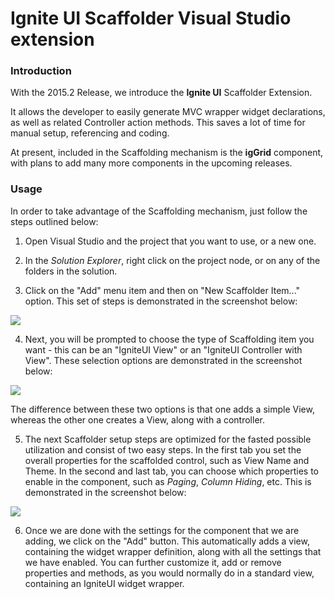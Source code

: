 # Ignite UI Scaffolder Visual Studio extension



### Introduction


With the 2015.2 Release, we introduce the **Ignite UI** Scaffolder Extension. 

It allows the developer to easily generate MVC wrapper widget declarations, as well as related Controller action methods. 
This saves a lot of time for manual setup, referencing and coding. 


At present, included in the Scaffolding mechanism is the **igGrid** component, with plans to add many more components in the upcoming releases. 



### Usage



In order to take advantage of the Scaffolding mechanism, just follow the steps outlined below:


1. Open Visual Studio and the project that you want to use, or a new one. 

2. In the *Solution Explorer*, right click on the project node, or on any of the folders in the solution.

3. Click on the "Add" menu item and then on "New Scaffolder Item..." option. 
This set of steps is demonstrated in the screenshot below:


![](../images/Step1)


4. Next, you will be prompted to choose the type of Scaffolding item you want - this can be an "IgniteUI View" or an "IgniteUI Controller with View". 
These selection options are demonstrated in the screenshot below:

![](../images/Step2)

The difference between these two options is that one adds a simple View, whereas the other one creates a View, along with a controller. 

5. The next Scaffolder setup steps are optimized for the fasted possible utilization and consist of two easy steps. 
In the first tab you set the overall properties for the scaffolded control, such as View Name and Theme. 
In the second and last tab, you can choose which properties to enable in the component, such as *Paging*, *Column Hiding*, etc. 
This is demonstrated in the screenshot below:

![](../images/Step3)

6. Once we are done with the settings for the component that we are adding, we click on the "Add" button. This automatically adds a view, containing the widget wrapper definition, along with all the settings that we have enabled. 
You can further customize it, add or remove properties and methods, as you would normally do in a standard view, containing an IgniteUI widget wrapper. 
